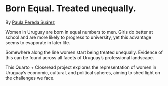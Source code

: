 # Born Equal. Treated unequally.

By [Paula Pereda Suárez](https://paulapereda.com/)

Women in Uruguay are born in equal numbers to men. Girls do better at school and are more likely to progress to university, yet this advantage seems to evaporate in later life.

Somewhere along the line women start being treated unequally. Evidence of this can be found across all facets of Uruguay’s professional landscape.

This Quarto + Closeread project explores the representation of women in Uruguay’s economic, cultural, and political spheres, aiming to shed light on the challenges we face.
